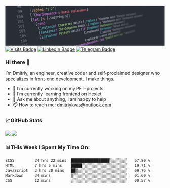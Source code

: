 ![GitHub banner](./assets/github_intro.jfif)
[![Visits Badge](https://badges.pufler.dev/visits/dimidroll450/dimidroll450)](https://github.com/dimidroll450)
[![LinkedIn Badge](https://img.shields.io/badge/-LinkedIn-0e76a8?style=flat-square&logo=Linkedin&logoColor=white)](https://www.linkedin.com/in/dmitry-kvashchauskas/)
[![Telegram Badge](https://img.shields.io/badge/-Telegram-0088cc?style=flat-square&logo=Telegram&logoColor=white)](https://t.me/kvashchauskas)

### Hi there 👋

I’m Dmitriy, an engineer, creative coder and self-proclaimed designer who specializes in front-end development. I make things.

- 🔭 I’m currently working on my PET-projects
- 🌱 I’m currently learning frontend on [Hexlet](https://ru.hexlet.io/u/kvashchauskas)
- 💬 Ask me about anything, I am happy to help
- 📫 How to reach me: dmitriykvas@outlook.com

### 📈GitHub Stats
<p>
  <img height="180em" src="https://github-readme-stats.vercel.app/api/top-langs/?username=dimidroll450&exclude_repo=KNN-Image-Classification&show_icons=true&hide_border=true&layout=compact&langs_count=8" />
  <img height="180em" src="https://github-readme-stats.vercel.app/api?username=dimidroll450&show_icons=true&hide_border=true&&count_private=true&include_all_commits=true" />
</p>

### 📊THis Week I Spent My Time On:
<!--START_SECTION:waka-->
```text
SCSS         24 hrs 22 mins  █████████████████░░░░░░░░   67.80 % 
HTML         7 hrs 5 mins    █████░░░░░░░░░░░░░░░░░░░░   19.71 % 
JavaScript   3 hrs 30 mins   ██▒░░░░░░░░░░░░░░░░░░░░░░   09.76 % 
Markdown     34 mins         ▒░░░░░░░░░░░░░░░░░░░░░░░░   01.60 % 
CSS          12 mins         ░░░░░░░░░░░░░░░░░░░░░░░░░   00.57 % 
```
<!--END_SECTION:waka-->
